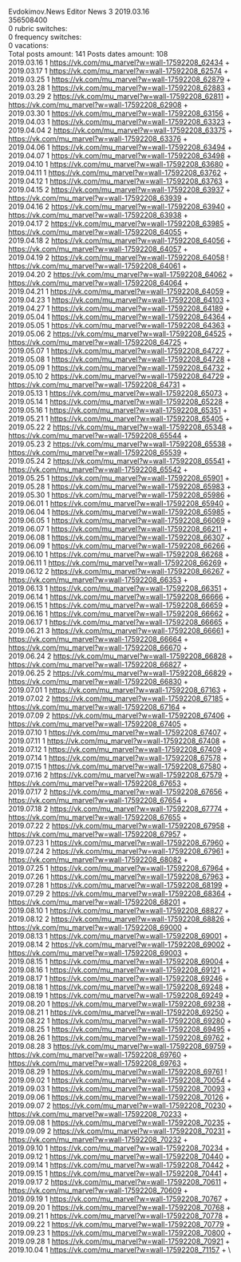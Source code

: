 Evdokimov.News	Editor News 3 2019.03.16\
356508400\
0 rubric switches:\
0 frequency switches:\
0 vacations:\
Total posts amount: 141	Posts dates amount: 108\
2019.03.16 1 https://vk.com/mu_marvel?w=wall-17592208_62434 + \
2019.03.17 1 https://vk.com/mu_marvel?w=wall-17592208_62574 + \
2019.03.25 1 https://vk.com/mu_marvel?w=wall-17592208_62879 + \
2019.03.28 1 https://vk.com/mu_marvel?w=wall-17592208_62883 + \
2019.03.29 2 https://vk.com/mu_marvel?w=wall-17592208_62811 + https://vk.com/mu_marvel?w=wall-17592208_62908 + \
2019.03.30 1 https://vk.com/mu_marvel?w=wall-17592208_63156 + \
2019.04.03 1 https://vk.com/mu_marvel?w=wall-17592208_63323 + \
2019.04.04 2 https://vk.com/mu_marvel?w=wall-17592208_63375 + https://vk.com/mu_marvel?w=wall-17592208_63376 + \
2019.04.06 1 https://vk.com/mu_marvel?w=wall-17592208_63494 + \
2019.04.07 1 https://vk.com/mu_marvel?w=wall-17592208_63498 + \
2019.04.10 1 https://vk.com/mu_marvel?w=wall-17592208_63680 + \
2019.04.11 1 https://vk.com/mu_marvel?w=wall-17592208_63762 + \
2019.04.12 1 https://vk.com/mu_marvel?w=wall-17592208_63763 + \
2019.04.15 2 https://vk.com/mu_marvel?w=wall-17592208_63937 + https://vk.com/mu_marvel?w=wall-17592208_63939 + \
2019.04.16 2 https://vk.com/mu_marvel?w=wall-17592208_63940 + https://vk.com/mu_marvel?w=wall-17592208_63938 + \
2019.04.17 2 https://vk.com/mu_marvel?w=wall-17592208_63985 + https://vk.com/mu_marvel?w=wall-17592208_64055 + \
2019.04.18 2 https://vk.com/mu_marvel?w=wall-17592208_64056 + https://vk.com/mu_marvel?w=wall-17592208_64057 + \
2019.04.19 2 https://vk.com/mu_marvel?w=wall-17592208_64058 ! https://vk.com/mu_marvel?w=wall-17592208_64061 + \
2019.04.20 2 https://vk.com/mu_marvel?w=wall-17592208_64062 + https://vk.com/mu_marvel?w=wall-17592208_64064 + \
2019.04.21 1 https://vk.com/mu_marvel?w=wall-17592208_64059 + \
2019.04.23 1 https://vk.com/mu_marvel?w=wall-17592208_64103 + \
2019.04.27 1 https://vk.com/mu_marvel?w=wall-17592208_64189 + \
2019.05.04 1 https://vk.com/mu_marvel?w=wall-17592208_64364 + \
2019.05.05 1 https://vk.com/mu_marvel?w=wall-17592208_64363 + \
2019.05.06 2 https://vk.com/mu_marvel?w=wall-17592208_64525 + https://vk.com/mu_marvel?w=wall-17592208_64725 + \
2019.05.07 1 https://vk.com/mu_marvel?w=wall-17592208_64727 + \
2019.05.08 1 https://vk.com/mu_marvel?w=wall-17592208_64728 + \
2019.05.09 1 https://vk.com/mu_marvel?w=wall-17592208_64732 + \
2019.05.10 2 https://vk.com/mu_marvel?w=wall-17592208_64729 + https://vk.com/mu_marvel?w=wall-17592208_64731 + \
2019.05.13 1 https://vk.com/mu_marvel?w=wall-17592208_65073 + \
2019.05.14 1 https://vk.com/mu_marvel?w=wall-17592208_65228 + \
2019.05.16 1 https://vk.com/mu_marvel?w=wall-17592208_65351 + \
2019.05.21 1 https://vk.com/mu_marvel?w=wall-17592208_65405 + \
2019.05.22 2 https://vk.com/mu_marvel?w=wall-17592208_65348 + https://vk.com/mu_marvel?w=wall-17592208_65544 + \
2019.05.23 2 https://vk.com/mu_marvel?w=wall-17592208_65538 + https://vk.com/mu_marvel?w=wall-17592208_65539 + \
2019.05.24 2 https://vk.com/mu_marvel?w=wall-17592208_65541 + https://vk.com/mu_marvel?w=wall-17592208_65542 + \
2019.05.25 1 https://vk.com/mu_marvel?w=wall-17592208_65901 + \
2019.05.28 1 https://vk.com/mu_marvel?w=wall-17592208_65983 + \
2019.05.30 1 https://vk.com/mu_marvel?w=wall-17592208_65986 + \
2019.06.01 1 https://vk.com/mu_marvel?w=wall-17592208_65940 + \
2019.06.04 1 https://vk.com/mu_marvel?w=wall-17592208_65985 + \
2019.06.05 1 https://vk.com/mu_marvel?w=wall-17592208_66069 + \
2019.06.07 1 https://vk.com/mu_marvel?w=wall-17592208_66211 + \
2019.06.08 1 https://vk.com/mu_marvel?w=wall-17592208_66307 + \
2019.06.09 1 https://vk.com/mu_marvel?w=wall-17592208_66266 + \
2019.06.10 1 https://vk.com/mu_marvel?w=wall-17592208_66268 + \
2019.06.11 1 https://vk.com/mu_marvel?w=wall-17592208_66269 + \
2019.06.12 2 https://vk.com/mu_marvel?w=wall-17592208_66267 + https://vk.com/mu_marvel?w=wall-17592208_66353 + \
2019.06.13 1 https://vk.com/mu_marvel?w=wall-17592208_66351 + \
2019.06.14 1 https://vk.com/mu_marvel?w=wall-17592208_66666 + \
2019.06.15 1 https://vk.com/mu_marvel?w=wall-17592208_66659 + \
2019.06.16 1 https://vk.com/mu_marvel?w=wall-17592208_66662 + \
2019.06.17 1 https://vk.com/mu_marvel?w=wall-17592208_66665 + \
2019.06.21 3 https://vk.com/mu_marvel?w=wall-17592208_66661 + https://vk.com/mu_marvel?w=wall-17592208_66664 + https://vk.com/mu_marvel?w=wall-17592208_66670 + \
2019.06.24 2 https://vk.com/mu_marvel?w=wall-17592208_66828 + https://vk.com/mu_marvel?w=wall-17592208_66827 + \
2019.06.25 2 https://vk.com/mu_marvel?w=wall-17592208_66829 + https://vk.com/mu_marvel?w=wall-17592208_66830 + \
2019.07.01 1 https://vk.com/mu_marvel?w=wall-17592208_67163 + \
2019.07.02 2 https://vk.com/mu_marvel?w=wall-17592208_67185 + https://vk.com/mu_marvel?w=wall-17592208_67164 + \
2019.07.09 2 https://vk.com/mu_marvel?w=wall-17592208_67406 + https://vk.com/mu_marvel?w=wall-17592208_67405 + \
2019.07.10 1 https://vk.com/mu_marvel?w=wall-17592208_67407 + \
2019.07.11 1 https://vk.com/mu_marvel?w=wall-17592208_67408 + \
2019.07.12 1 https://vk.com/mu_marvel?w=wall-17592208_67409 + \
2019.07.14 1 https://vk.com/mu_marvel?w=wall-17592208_67578 + \
2019.07.15 1 https://vk.com/mu_marvel?w=wall-17592208_67580 + \
2019.07.16 2 https://vk.com/mu_marvel?w=wall-17592208_67579 + https://vk.com/mu_marvel?w=wall-17592208_67653 + \
2019.07.17 2 https://vk.com/mu_marvel?w=wall-17592208_67656 + https://vk.com/mu_marvel?w=wall-17592208_67654 + \
2019.07.18 2 https://vk.com/mu_marvel?w=wall-17592208_67774 + https://vk.com/mu_marvel?w=wall-17592208_67655 + \
2019.07.22 2 https://vk.com/mu_marvel?w=wall-17592208_67958 + https://vk.com/mu_marvel?w=wall-17592208_67957 + \
2019.07.23 1 https://vk.com/mu_marvel?w=wall-17592208_67960 + \
2019.07.24 2 https://vk.com/mu_marvel?w=wall-17592208_67961 + https://vk.com/mu_marvel?w=wall-17592208_68082 + \
2019.07.25 1 https://vk.com/mu_marvel?w=wall-17592208_67964 + \
2019.07.26 1 https://vk.com/mu_marvel?w=wall-17592208_67963 + \
2019.07.28 1 https://vk.com/mu_marvel?w=wall-17592208_68199 + \
2019.07.29 2 https://vk.com/mu_marvel?w=wall-17592208_68364 + https://vk.com/mu_marvel?w=wall-17592208_68201 + \
2019.08.10 1 https://vk.com/mu_marvel?w=wall-17592208_68827 + \
2019.08.12 2 https://vk.com/mu_marvel?w=wall-17592208_68826 + https://vk.com/mu_marvel?w=wall-17592208_69000 + \
2019.08.13 1 https://vk.com/mu_marvel?w=wall-17592208_69001 + \
2019.08.14 2 https://vk.com/mu_marvel?w=wall-17592208_69002 + https://vk.com/mu_marvel?w=wall-17592208_69003 + \
2019.08.15 1 https://vk.com/mu_marvel?w=wall-17592208_69004 + \
2019.08.16 1 https://vk.com/mu_marvel?w=wall-17592208_69121 + \
2019.08.17 1 https://vk.com/mu_marvel?w=wall-17592208_69246 + \
2019.08.18 1 https://vk.com/mu_marvel?w=wall-17592208_69248 + \
2019.08.19 1 https://vk.com/mu_marvel?w=wall-17592208_69249 + \
2019.08.20 1 https://vk.com/mu_marvel?w=wall-17592208_69238 + \
2019.08.21 1 https://vk.com/mu_marvel?w=wall-17592208_69250 + \
2019.08.22 1 https://vk.com/mu_marvel?w=wall-17592208_69280 + \
2019.08.25 1 https://vk.com/mu_marvel?w=wall-17592208_69495 + \
2019.08.26 1 https://vk.com/mu_marvel?w=wall-17592208_69762 + \
2019.08.28 3 https://vk.com/mu_marvel?w=wall-17592208_69759 + https://vk.com/mu_marvel?w=wall-17592208_69760 + https://vk.com/mu_marvel?w=wall-17592208_69763 + \
2019.08.29 1 https://vk.com/mu_marvel?w=wall-17592208_69761 ! \
2019.09.02 1 https://vk.com/mu_marvel?w=wall-17592208_70054 + \
2019.09.03 1 https://vk.com/mu_marvel?w=wall-17592208_70093 + \
2019.09.06 1 https://vk.com/mu_marvel?w=wall-17592208_70126 + \
2019.09.07 2 https://vk.com/mu_marvel?w=wall-17592208_70230 + https://vk.com/mu_marvel?w=wall-17592208_70233 + \
2019.09.08 1 https://vk.com/mu_marvel?w=wall-17592208_70235 + \
2019.09.09 2 https://vk.com/mu_marvel?w=wall-17592208_70231 + https://vk.com/mu_marvel?w=wall-17592208_70232 + \
2019.09.10 1 https://vk.com/mu_marvel?w=wall-17592208_70234 + \
2019.09.12 1 https://vk.com/mu_marvel?w=wall-17592208_70440 + \
2019.09.14 1 https://vk.com/mu_marvel?w=wall-17592208_70442 + \
2019.09.15 1 https://vk.com/mu_marvel?w=wall-17592208_70441 + \
2019.09.17 2 https://vk.com/mu_marvel?w=wall-17592208_70611 + https://vk.com/mu_marvel?w=wall-17592208_70609 + \
2019.09.19 1 https://vk.com/mu_marvel?w=wall-17592208_70767 + \
2019.09.20 1 https://vk.com/mu_marvel?w=wall-17592208_70768 + \
2019.09.21 1 https://vk.com/mu_marvel?w=wall-17592208_70778 + \
2019.09.22 1 https://vk.com/mu_marvel?w=wall-17592208_70779 + \
2019.09.23 1 https://vk.com/mu_marvel?w=wall-17592208_70800 + \
2019.09.28 1 https://vk.com/mu_marvel?w=wall-17592208_70921 + \
2019.10.04 1 https://vk.com/mu_marvel?w=wall-17592208_71157 + \
